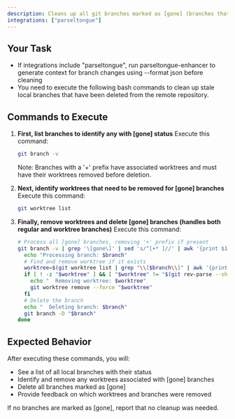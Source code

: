 ```yaml
---
description: Cleans up all git branches marked as [gone] (branches that have been deleted on the remote but still exist locally), including removing associated worktrees.
integrations: ["parseltongue"]
---
```


## Your Task

- If integrations include "parseltongue", run parseltongue-enhancer to generate context for branch changes using --format json before cleaning
- You need to execute the following bash commands to clean up stale local branches that have been deleted from the remote repository.

## Commands to Execute

1. **First, list branches to identify any with [gone] status**
   Execute this command:
   ```bash
   git branch -v
   ```
   
   Note: Branches with a '+' prefix have associated worktrees and must have their worktrees removed before deletion.

2. **Next, identify worktrees that need to be removed for [gone] branches**
   Execute this command:
   ```bash
   git worktree list
   ```

3. **Finally, remove worktrees and delete [gone] branches (handles both regular and worktree branches)**
   Execute this command:
   ```bash
   # Process all [gone] branches, removing '+' prefix if present
   git branch -v | grep '\[gone\]' | sed 's/^[+* ]//' | awk '{print $1}' | while read branch; do
     echo "Processing branch: $branch"
     # Find and remove worktree if it exists
     worktree=$(git worktree list | grep "\\[$branch\\]" | awk '{print $1}')
     if [ ! -z "$worktree" ] && [ "$worktree" != "$(git rev-parse --show-toplevel)" ]; then
       echo "  Removing worktree: $worktree"
       git worktree remove --force "$worktree"
     fi
     # Delete the branch
     echo "  Deleting branch: $branch"
     git branch -D "$branch"
   done
   ```

## Expected Behavior

After executing these commands, you will:

- See a list of all local branches with their status
- Identify and remove any worktrees associated with [gone] branches
- Delete all branches marked as [gone]
- Provide feedback on which worktrees and branches were removed

If no branches are marked as [gone], report that no cleanup was needed.

